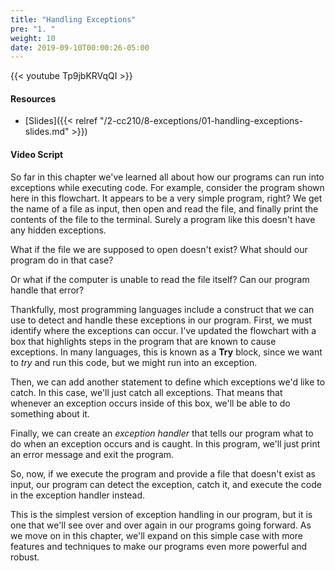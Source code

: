 ```yaml
---
title: "Handling Exceptions"
pre: "1. "
weight: 10
date: 2019-09-10T00:00:26-05:00
---
```


{{< youtube Tp9jbKRVqQI >}}

#### Resources

* [Slides]({{< relref "/2-cc210/8-exceptions/01-handling-exceptions-slides.md" >}})

#### Video Script

So far in this chapter we've learned all about how our programs can run into exceptions while executing code. For example, consider the program shown here in this flowchart. It appears to be a very simple program, right? We get the name of a file as input, then open and read the file, and finally print the contents of the file to the terminal. Surely a program like this doesn't have any hidden exceptions.

What if the file we are supposed to open doesn't exist? What should our program do in that case?

Or what if the computer is unable to read the file itself? Can our program handle that error?

Thankfully, most programming languages include a construct that we can use to detect and handle these exceptions in our program. First, we must identify where the exceptions can occur. I've updated the flowchart with a box that highlights steps in the program that are known to cause exceptions. In many languages, this is known as a **Try** block, since we want to _try_ and run this code, but we might run into an exception.

 Then, we can add another statement to define which exceptions we'd like to catch. In this case, we'll just catch all exceptions. That means that whenever an exception occurs inside of this box, we'll be able to do something about it.

 Finally, we can create an _exception handler_ that tells our program what to do when an exception occurs and is caught. In this program, we'll just print an error message and exit the program.

 So, now, if we execute the program and provide a file that doesn't exist as input, our program can detect the exception, catch it, and execute the code in the exception handler instead.  

 This is the simplest version of exception handling in our program, but it is one that we'll see over and over again in our programs going forward. As we move on in this chapter, we'll expand on this simple case with more features and techniques to make our programs even more powerful and robust.
